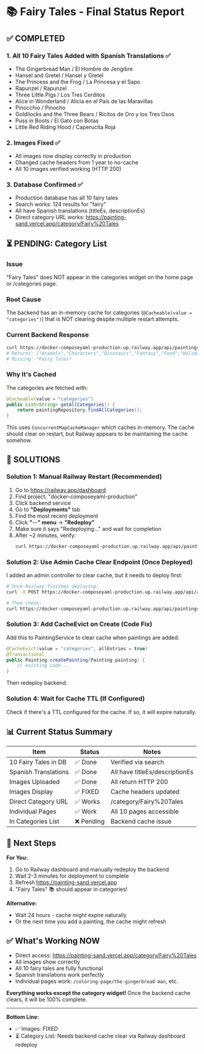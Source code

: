 # 📚 Fairy Tales - Final Status Report

## ✅ COMPLETED

### 1. All 10 Fairy Tales Added with Spanish Translations ✅
- The Gingerbread Man / El Hombre de Jengibre
- Hansel and Gretel / Hansel y Gretel  
- The Princess and the Frog / La Princesa y el Sapo
- Rapunzel / Rapunzel
- Three Little Pigs / Los Tres Cerditos
- Alice in Wonderland / Alicia en el País de las Maravillas
- Pinocchio / Pinocho
- Goldilocks and the Three Bears / Ricitos de Oro y los Tres Osos
- Puss in Boots / El Gato con Botas
- Little Red Riding Hood / Caperucita Roja

### 2. Images Fixed ✅
- All images now display correctly in production
- Changed cache headers from 1 year to no-cache
- All 10 images verified working (HTTP 200)

### 3. Database Confirmed ✅
- Production database has all 10 fairy tales
- Search works: 124 results for "fairy"
- All have Spanish translations (titleEs, descriptionEs)
- Direct category URL works: https://painting-sand.vercel.app/category/Fairy%20Tales

## ⏳ PENDING: Category List

### Issue
"Fairy Tales" does NOT appear in the categories widget on the home page or /categories page.

### Root Cause
The backend has an in-memory cache for categories (`@Cacheable(value = "categories")`) that is NOT clearing despite multiple restart attempts.

### Current Backend Response
```bash
curl https://docker-composeyaml-production.up.railway.app/api/paintings/categories
# Returns: ["Animals","Characters","Dinosaurs","Fantasy","Food","Holidays","Italian Brainrot","Mandalas","Nature","Sports","Vehicles"]
# Missing: "Fairy Tales"
```

### Why It's Cached
The categories are fetched with:
```java
@Cacheable(value = "categories")
public List<String> getAllCategories() {
    return paintingRepository.findAllCategories();
}
```

This uses `ConcurrentMapCacheManager` which caches in-memory. The cache should clear on restart, but Railway appears to be maintaining the cache somehow.

## 🔧 SOLUTIONS

### Solution 1: Manual Railway Restart (Recommended)
1. Go to https://railway.app/dashboard
2. Find project: "docker-composeyaml-production"
3. Click backend service
4. Go to **"Deployments"** tab
5. Find the most recent deployment
6. Click **"⋯" menu** → **"Redeploy"**
7. Make sure it says "Redeploying..." and wait for completion
8. After ~2 minutes, verify:
   ```bash
   curl https://docker-composeyaml-production.up.railway.app/api/paintings/categories
   ```

### Solution 2: Use Admin Cache Clear Endpoint (Once Deployed)
I added an admin controller to clear cache, but it needs to deploy first:
```bash
# Once Railway finishes deploying:
curl -X POST https://docker-composeyaml-production.up.railway.app/api/admin/cache/clear/categories

# Then check:
curl https://docker-composeyaml-production.up.railway.app/api/paintings/categories
```

### Solution 3: Add CacheEvict on Create (Code Fix)
Add this to PaintingService to clear cache when paintings are added:

```java
@CacheEvict(value = "categories", allEntries = true)
@Transactional
public Painting createPainting(Painting painting) {
    // existing code...
}
```

Then redeploy backend.

### Solution 4: Wait for Cache TTL (If Configured)
Check if there's a TTL configured for the cache. If so, it will expire naturally.

## 📊 Current Status Summary

| Item | Status | Notes |
|------|--------|-------|
| 10 Fairy Tales in DB | ✅ Done | Verified via search |
| Spanish Translations | ✅ Done | All have titleEs/descriptionEs |
| Images Uploaded | ✅ Done | All return HTTP 200 |
| Images Display | ✅ FIXED | Cache headers updated |
| Direct Category URL | ✅ Works | /category/Fairy%20Tales |
| Individual Pages | ✅ Work | All 10 pages accessible |
| In Categories List | ❌ Pending | Backend cache issue |

## 🎯 Next Steps

**For You:**
1. Go to Railway dashboard and manually redeploy the backend
2. Wait 2-3 minutes for deployment to complete
3. Refresh https://painting-sand.vercel.app
4. "Fairy Tales" 📚 should appear in categories!

**Alternative:**
- Wait 24 hours - cache might expire naturally
- Or the next time you add a painting, the cache might refresh

## ✅ What's Working NOW

- Direct access: https://painting-sand.vercel.app/category/Fairy%20Tales
- All images show correctly
- All 10 fairy tales are fully functional
- Spanish translations work perfectly
- Individual pages work: `/coloring-page/the-gingerbread-man`, etc.

**Everything works except the category widget!** Once the backend cache clears, it will be 100% complete.

---

**Bottom Line:** 
- ✅ Images: FIXED
- ⏳ Category List: Needs backend cache clear via Railway dashboard redeploy



